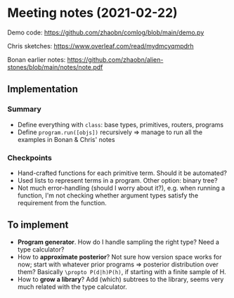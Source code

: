 
# Meeting notes (2021-02-22)

Demo code: https://github.com/zhaobn/comlog/blob/main/demo.py

Chris sketches: https://www.overleaf.com/read/mydmcyqmpdrh

Bonan earlier notes: https://github.com/zhaobn/alien-stones/blob/main/notes/note.pdf

## Implementation

### Summary

- Define everything with `class`: base types, primitives, routers, programs
- Define `program.run([objs])` recursively => manage to run all the examples in Bonan & Chris' notes

### Checkpoints

- Hand-crafted functions for each primitive term. Should it be automated?
- Used lists to represent terms in a program. Other option: binary tree?
- Not much error-handling (should I worry about it?), e.g. when running a function, I'm not checking whether argument types satisfy the requirement from the function.

## To implement

- **Program generator**. How do I handle sampling the right type? Need a type calculator?
- How to **approximate posterior**? Not sure how version space works for now; start with whatever prior programs => posterior distribution over them? Basically `\propto P(d|h)P(h)`, if starting with a finite sample of H.
- How to **grow a library**? Add (which) subtrees to the library, seems very much related with the type calculator.
